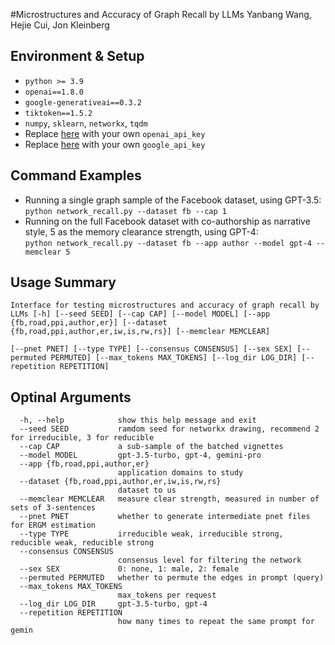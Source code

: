 #Microstructures and Accuracy of Graph Recall by LLMs
Yanbang Wang, Hejie Cui, Jon Kleinberg

## Environment & Setup
* `python >= 3.9`
* `openai==1.8.0`
* `google-generativeai==0.3.2`
* `tiktoken==1.5.2`
* `numpy`, `sklearn`, `networkx`, `tqdm`
* Replace [here](./network_recall.py#L8) with your own `openai_api_key`
* Replace [here](./network_recall_gemini.py#L14) with your own `google_api_key`

## Command Examples
- Running a single graph sample of the Facebook dataset, using GPT-3.5:\
`python network_recall.py --dataset fb --cap 1`
- Running on the full Facebook dataset with co-authorship as narrative style, 5 as the memory clearance strength, using GPT-4:\
`python network_recall.py --dataset fb --app author --model gpt-4 --memclear 5`


## Usage Summary
```
Interface for testing microstructures and accuracy of graph recall by LLMs [-h] [--seed SEED] [--cap CAP] [--model MODEL] [--app {fb,road,ppi,author,er}] [--dataset {fb,road,ppi,author,er,iw,is,rw,rs}] [--memclear MEMCLEAR]
                                                                                  [--pnet PNET] [--type TYPE] [--consensus CONSENSUS] [--sex SEX] [--permuted PERMUTED] [--max_tokens MAX_TOKENS] [--log_dir LOG_DIR] [--repetition REPETITION]
```

## Optinal Arguments
```
  -h, --help            show this help message and exit
  --seed SEED           ramdom seed for networkx drawing, recommend 2 for irreducible, 3 for reducible
  --cap CAP             a sub-sample of the batched vignettes
  --model MODEL         gpt-3.5-turbo, gpt-4, gemini-pro
  --app {fb,road,ppi,author,er}
                        application domains to study
  --dataset {fb,road,ppi,author,er,iw,is,rw,rs}
                        dataset to us
  --memclear MEMCLEAR   measure clear strength, measured in number of sets of 3-sentences
  --pnet PNET           whether to generate intermediate pnet files for ERGM estimation
  --type TYPE           irreducible weak, irreducible strong, reducible weak, reducible strong
  --consensus CONSENSUS
                        consensus level for filtering the network
  --sex SEX             0: none, 1: male, 2: female
  --permuted PERMUTED   whether to permute the edges in prompt (query)
  --max_tokens MAX_TOKENS
                        max_tokens per request
  --log_dir LOG_DIR     gpt-3.5-turbo, gpt-4
  --repetition REPETITION
                        how many times to repeat the same prompt for gemin
```